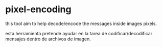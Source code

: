# pixel-encoding
this tool aim to help decode/encode the messages inside images pixels.

esta herramienta pretende ayudar en la tarea de codificar/decodificar mensajes dentro de archivos de imagen. 
